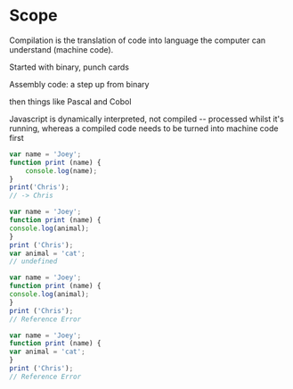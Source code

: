 # Scope
Compilation is the translation of code into language the computer can understand (machine code).

Started with binary, punch cards

Assembly code: a step up from binary

then things like Pascal and Cobol

Javascript is dynamically interpreted, not compiled -- processed whilst it's running, whereas a compiled code needs to be turned into machine code first

```javascript
var name = 'Joey';
function print (name) {
    console.log(name);
}
print('Chris');
// -> Chris
```
```javascript
var name = 'Joey';
function print (name) {
console.log(animal);
}
print ('Chris');
var animal = 'cat';
// undefined
```
```javascript
var name = 'Joey';
function print (name) {
console.log(animal);
}
print ('Chris');
// Reference Error
```
```javascript
var name = 'Joey';
function print (name) {
var animal = 'cat';
}
print ('Chris');
// Reference Error
```